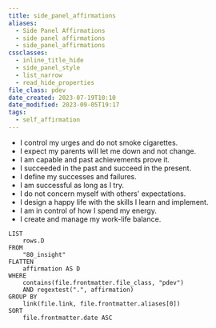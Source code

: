 ```yaml
---
title: side_panel_affirmations
aliases:
  - Side Panel Affirmations
  - side panel affirmations
  - side_panel_affirmations
cssclasses:
  - inline_title_hide
  - side_panel_style
  - list_narrow
  - read_hide_properties
file_class: pdev
date_created: 2023-07-19T10:10
date_modified: 2023-09-05T19:17
tags:
  - self_affirmation
---
```

- I control my urges and do not smoke cigarettes.
- I expect my parents will let me down and not change.
- I am capable and past achievements prove it.
- I succeeded in the past and succeed in the present.
- I define my successes and failures.
- I am successful as long as I try.
- I do not concern myself with others' expectations.
- I design a happy life with the skills I learn and implement.
- I am in control of how I spend my energy.
- I create and manage my work-life balance.

```dataview
LIST
	rows.D
FROM 
    "80_insight"
FLATTEN
	affirmation AS D
WHERE 
	contains(file.frontmatter.file_class, "pdev")
	AND regextest(".", affirmation)
GROUP BY
	link(file.link, file.frontmatter.aliases[0])
SORT
	file.frontmatter.date ASC
```